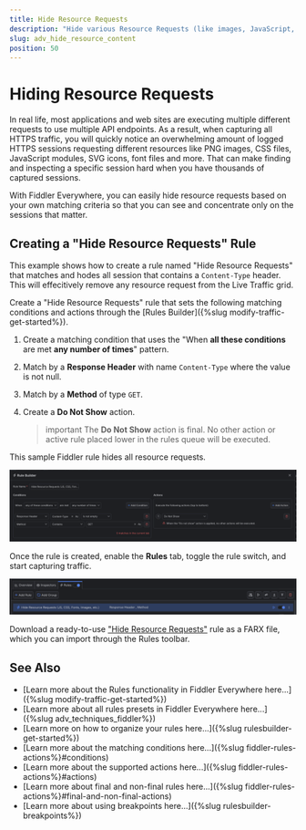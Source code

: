 ```yaml
---
title: Hide Resource Requests 
description: "Hide various Resource Requests (like images, JavaScript, CSS, etc.,) while using Fiddler's rules."
slug: adv_hide_resource_content
position: 50
---
```


# Hiding Resource Requests 

In real life, most applications and web sites are executing multiple different requests to use multiple API endpoints. As a result, when capturing all HTTPS traffic, you will quickly notice an overwhelming amount of logged HTTPS sessions requesting different resources like PNG images, CSS files, JavaScript modules, SVG icons, font files and more. That can make finding and inspecting a specific session hard when you have thousands of captured sessions.

With Fiddler Everywhere, you can easily hide resource requests based on your own matching criteria so that you can see and concentrate only on the sessions that matter.

## Creating a "Hide Resource Requests" Rule

This example shows how to create a rule named "Hide Resource Requests" that matches and hodes all session that contains a `Content-Type` header. This will effecitively remove any resource request from the Live Traffic grid.

Create a "Hide Resource Requests" rule that sets the following matching conditions and actions through the [Rules Builder]({%slug modify-traffic-get-started%}).

1. Create a matching condition that uses the "When **all these conditions** are met **any number of times**" pattern. 

1. Match by a **Response Header** with name `Content-Type` where the value is not null.

1. Match by a **Method** of type `GET`.

1. Create a **Do Not Show** action.

    >important The **Do Not Show** action is final. No other action or active rule placed lower in the rules queue will be executed.

This sample Fiddler rule hides all resource requests.

![Creating "Hide Resource Requests" rule](../../images/advanced//adv-hide-resources.png)

Once the rule is created, enable the **Rules** tab, toggle the rule switch, and start capturing traffic.

![Activating the "Hide Resource Requests" rule](../../images/advanced/adv-hide-resources-active.png)

Download a ready-to-use <a href="https://github.com/telerik/fiddler-everywhere/tree/master/rules/hide-resource-requests" target="_blank">"Hide Resource Requests"</a> rule as a FARX file, which you can import through the Rules toolbar.
  
## See Also

* [Learn more about the Rules functionality in Fiddler Everywhere here...]({%slug modify-traffic-get-started%})
* [Learn more about all rules presets in Fiddler Everywhere here...]({%slug adv_techniques_fiddler%})
* [Learn more on how to organize your rules here...]({%slug rulesbuilder-get-started%})
* [Learn more about the matching conditions here...]({%slug fiddler-rules-actions%}#conditions)
* [Learn more about the supported actions here...]({%slug fiddler-rules-actions%}#actions)
* [Learn more about final and non-final rules here...]({%slug fiddler-rules-actions%}#final-and-non-final-actions)
* [Learn more about using breakpoints here...]({%slug rulesbuilder-breakpoints%})
